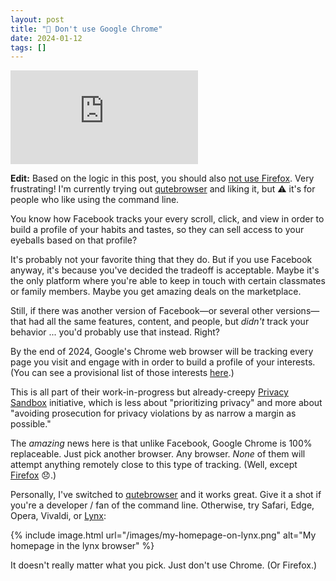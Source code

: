 ```yaml
---
layout: post
title: "🎥 Don't use Google Chrome"
date: 2024-01-12
tags: []
---
```


<iframe src="https://www.youtube.com/embed/qtWYLlbjS-E?si=m65DhM4_122YDLaD" title="YouTube video player" frameborder="0" allow="accelerometer; autoplay; clipboard-write; encrypted-media; gyroscope; picture-in-picture; web-share" referrerpolicy="strict-origin-when-cross-origin" allowfullscreen></iframe>

**Edit:** Based on the logic in this post, you should also [not use Firefox](https://github.com/mozilla/explainers/tree/main/ppa-experiment). Very frustrating! I'm currently trying out [qutebrowser](https://qutebrowser.org/index.html) and liking it, but ⚠ it's for people who like using the command line.

You know how Facebook tracks your every scroll, click, and view in order to build a profile of your habits and tastes, so they can sell access to your eyeballs based on that profile?

It's probably not your favorite thing that they do. But if you use Facebook anyway, it's because you've decided the tradeoff is acceptable. Maybe it's the only platform where you're able to keep in touch with certain classmates or family members. Maybe you get amazing deals on the marketplace.

Still, if there was another version of Facebook—or several other versions—that had all the same features, content, and people, but _didn't_ track your behavior ... you'd probably use that instead. Right?

By the end of 2024, Google's Chrome web browser will be tracking every page you visit and engage with in order to build a profile of your interests. (You can see a provisional list of those interests [here](https://github.com/patcg-individual-drafts/topics/blob/main/taxonomy_v2.md).)

This is all part of their work-in-progress but already-creepy [Privacy Sandbox](https://privacysandbox.com/) initiative, which is less about "prioritizing privacy" and more about "avoiding prosecution for privacy violations by as narrow a margin as possible."

The _amazing_ news here is that unlike Facebook, Google Chrome is 100% replaceable. Just pick another browser. Any browser. _None_ of them will attempt anything remotely close to this type of tracking. (Well, except [Firefox](https://github.com/mozilla/explainers/tree/main/ppa-experiment) 😞.)

Personally, I've switched to [qutebrowser](https://qutebrowser.org/index.html) and it works great. Give it a shot if you're a developer / fan of the command line. Otherwise, try Safari, Edge, Opera, Vivaldi, or [Lynx](https://lynx.browser.org/):

{% include image.html url="/images/my-homepage-on-lynx.png" alt="My homepage in the lynx browser" %}

It doesn't really matter what you pick. Just don't use Chrome. (Or Firefox.)

